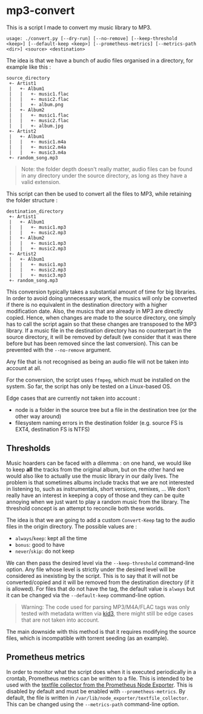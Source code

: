 # mp3-convert

This is a script I made to convert my music library to MP3. 

```
usage: ./convert.py [--dry-run] [--no-remove] [--keep-threshold <keep>] [--default-keep <keep>] [--prometheus-metrics] [--metrics-path <dir>] <source> <destination>
```

The idea is that we have a bunch of audio files organised in a directory, for example like this :

```
source_directory
 +- Artist1
 |   +- Album1
 |   |   +- music1.flac
 |   |   +- music2.flac
 |   |   +- album.png
 |   +- Album2
 |   |   +- music1.flac
 |   |   +- music2.flac
 |   |   +- album.jpg
 +- Artist2
 |   +- Album1
 |   |   +- music1.m4a
 |   |   +- music2.m4a
 |   |   +- music3.m4a
 +- random_song.mp3
```

> Note: the folder depth doesn't really matter, audio files can be found in any directory under the source directory, as long as they have a valid extension.

This script can then be used to convert all the files to MP3, while retaining the folder structure :

```
destination_directory
 +- Artist1
 |   +- Album1
 |   |   +- music1.mp3
 |   |   +- music2.mp3
 |   +- Album2
 |   |   +- music1.mp3
 |   |   +- music2.mp3
 +- Artist2
 |   +- Album1
 |   |   +- music1.mp3
 |   |   +- music2.mp3
 |   |   +- music3.mp3
 +- random_song.mp3
```

This conversion typically takes a substantial amount of time for big libraries. In order to avoid doing unnecessary work, the musics will only be converted if there is no equivalent in the destination directory with a higher modification date. Also, the musics that are already in MP3 are directly copied. Hence, when changes are made to the source directory, one simply has to call the script again so that these changes are transposed to the MP3 library. If a music file in the destination directory has no counterpart in the source directory, it will be removed by default (we consider that it was there before but has been removed since the last conversion). This can be prevented with the `--no-remove` argument.

Any file that is not recognised as being an audio file will not be taken into account at all.

For the conversion, the script uses `ffmpeg`, which must be installed on the system. So far, the script has only be tested on a Linux-based OS. 

Edge cases that are currently not taken into account : 
 - node is a folder in the source tree but a file in the destination tree (or the other way around)
 - filesystem naming errors in the destination folder (e.g. source FS is EXT4, destination FS is NTFS)

## Thresholds

Music hoarders can be faced with a dilemma : on one hand, we would like to keep **all** the tracks from the original album, but on the other hand we would also like to actually use the music library in our daily lives. The problem is that sometimes albums include tracks that we are not interested in listening to, such as instrumentals, short versions, remixes, ... We don't really have an interest in keeping a copy of those and they can be quite annoying when we just want to play a random music from the library. The threshold concept is an attempt to reconcile both these worlds.

The idea is that we are going to add a custom `Convert-Keep` tag to the audio files in the origin directory. The possible values are :

- `always`/`keep`: kept all the time
- `bonus`: good to have
- `never`/`skip`: do not keep

We can then pass the desired level via the `--keep-threshold` command-line option. Any file whose level is strictly under the desired level will be considered as inexisting by the script. This is to say that it will not be converted/copied and it will be removed from the destination directory (if it is allowed). For files that do not have the tag, the default value is `always` but it can be changed via the `--default-keep` command-line option.

> Warning: The code used for parsing MP3/M4A/FLAC tags was only tested with metadata written via [kid3](https://kid3.kde.org/), there might still be edge cases that are not taken into account.

The main downside with this method is that it requires modifying the source files, which is incompatible with torrent seeding (as an example).


## Prometheus metrics

In order to monitor what the script does when it is executed periodically in a crontab, Prometheus metrics can be written to a file. This is intended to be used with the [textfile collector from the Prometheus Node Exporter](https://github.com/prometheus/node_exporter?tab=readme-ov-file#textfile-collector). This is disabled by default and must be enabled with `--prometheus-metrics`. By default, the file is written in `/var/lib/node_exporter/textfile_collector`. This can be changed using the `--metrics-path` command-line option.

